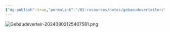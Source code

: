 ```yaml
---
{"dg-publish":true,"permalink":"/02-resources/notes/gebaeudeverteiler/","tags":["hardware","netzwerk/kabel"],"noteIcon":"","updated":"2025-08-26T16:35:04.081+02:00"}
---
```


![Gebäudeverteir-20240802125407581.png](/img/user/02%20-%20RESOURCES/Files/IMG/Geb%C3%A4udeverteir-20240802125407581.png)
